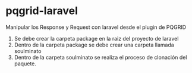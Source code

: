 # pqgrid-laravel
Manipular los Response y Request con laravel desde el plugin de PQGRID

1. Se debe crear la carpeta package en la raiz del proyecto de laravel
2. Dentro de la carpeta package se debe crear una carpeta llamada soulminato
3. Dentro de la carpeta soulminato se realiza el proceso de clonación del paquete.
